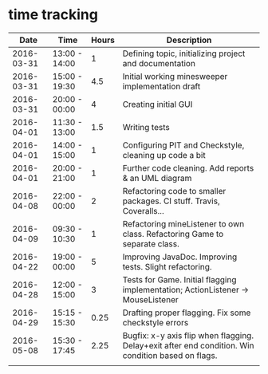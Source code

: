 # time tracking

|    Date    |     Time      | Hours |                                            Description                                             |
|------------|---------------|-------|----------------------------------------------------------------------------------------------------|
| 2016-03-31 | 13:00 - 14:00 | 1     | Defining topic, initializing project and documentation                                             |
| 2016-03-31 | 15:00 - 19:30 | 4.5   | Initial working minesweeper implementation draft                                                   |
| 2016-03-31 | 20:00 - 00:00 | 4     | Creating initial GUI                                                                               |
| 2016-04-01 | 11:30 - 13:00 | 1.5   | Writing tests                                                                                      |
| 2016-04-01 | 14:00 - 15:00 | 1     | Configuring PIT and Checkstyle, cleaning up code a bit                                             |
| 2016-04-01 | 20:00 - 21:00 | 1     | Further code cleaning. Add reports & an UML diagram                                                |
| 2016-04-08 | 22:00 - 00:00 | 2     | Refactoring code to smaller packages. CI stuff. Travis, Coveralls...                               |
| 2016-04-09 | 09:30 - 10:30 | 1     | Refactoring mineListener to own class. Refactoring Game to separate class.                         |
| 2016-04-22 | 19:00 - 00:00 | 5     | Improving JavaDoc. Improving tests. Slight refactoring.                                            |
| 2016-04-28 | 12:00 - 15:00 | 3     | Tests for Game. Initial flagging implementation; ActionListener -> MouseListener                   |
| 2016-04-29 | 15:15 - 15:30 | 0.25  | Drafting proper flagging. Fix some checkstyle errors                                               |
| 2016-05-08 | 15:30 - 17:45 | 2.25  | Bugfix: x-y axis flip when flagging. Delay+exit after end condition. Win condition based on flags. |
|            |               |       |                                                                                                    |
